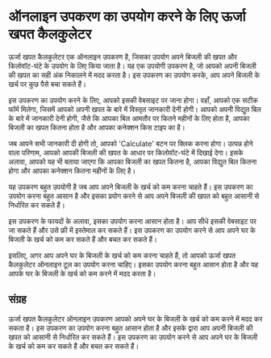 ऑनलाइन उपकरण का उपयोग करने के लिए ऊर्जा खपत कैलकुलेटर
=====================================================

ऊर्जा खपत कैलकुलेटर एक ऑनलाइन उपकरण है, जिसका उपयोग अपने बिजली की खपत और किलोवॉट-घंटे के उपयोग के लिए किया जाता है। यह एक उपयोगी उपकरण है, जो आपको अपनी बिजली की खपत का सही अंक निकालने में मदद करता है। इस उपकरण का उपयोग करके, आप अपने बिजली के खर्च पर कुछ पैसे बचा सकते हैं।

इस उपकरण का उपयोग करने के लिए, आपको इसकी वेबसाइट पर जाना होगा। वहाँ, आपको एक सटीक फॉर्म मिलेगा, जिसमें आपको अपनी खपत के बारे में विस्तृत जानकारी देनी होगी। आपको अपनी विद्युत बिल के बारे में जानकारी देनी होगी, जैसे कि आपका बिल आमतौर पर कितने महीनों के लिए होता है, आपका बिजली का खपत कितना होता है और आपका कनेक्शन किस टाइप का है।

जब आपने सभी जानकारी दी होगी तो, आपको 'Calculate' बटन पर क्लिक करना होगा। उत्पन्न होने वाला परिणाम, आपको आपकी बिजली की खपत के आधार पर किलोवॉट-घंटे में दिखाई देगा। इसके अलावा, आपको यह भी बताया जाएगा कि आपका बिजली का खपत कितना है, आपका विद्युत बिल कितना होगा और आपका कनेक्शन कितना महीनों के लिए है।

यह उपकरण बहुत उपयोगी है जब आप अपने बिजली के खर्च को कम करना चाहते हैं। इस उपकरण का उपयोग करना बहुत आसान है और इसका प्रयोग करने से आप अपने बिजली की खपत को बहुत आसानी से निर्धारित कर सकते हैं।

इस उपकरण के फायदों के अलावा, इसका उपयोग करना आसान होता है। आप सीधे इसकी वेबसाइट पर जा सकते हैं और उसे फ्री में इस्तेमाल कर सकते हैं। इस उपकरण का उपयोग करने से आप अपने घर के बिजली के खर्च को कम कर सकते हैं और बचत कर सकते हैं।

इसलिए, अगर आप अपने घर के बिजली के खर्च को कम करना चाहते हैं, तो आपको ऊर्जा खपत कैलकुलेटर ऑनलाइन टूल का उपयोग करना चाहिए। इसका उपयोग करना बहुत आसान होता है और यह आपके घर के बिजली के खर्च को कम करने में मदद करता है।

संग्रह
------

ऊर्जा खपत कैलकुलेटर ऑनलाइन उपकरण आपको अपने घर के बिजली के खर्च को कम करने में मदद कर सकता है। इस उपकरण का उपयोग करना बहुत आसान होता है और इसके द्वारा आप अपनी बिजली की खपत को आसानी से निर्धारित कर सकते हैं। इस उपकरण का उपयोग करने से आप अपने घर के बिजली के खर्च को कम कर सकते हैं और बचत कर सकते हैं।
